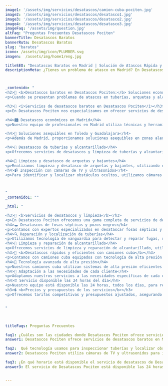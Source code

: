 ```yaml
---
image1: '/assets/img/servicios/desatascos/camion-cuba-pociten.jpg'
image2: '/assets/img/servicios/desatascos/desatasco1.jpg'
image3: '/assets/img/servicios/desatascos/desatasco2.jpg'
image4: '/assets/img/servicios/desatascos/desatasco3.jpg'
imageFaq: '/assets/img/question.jpg'
altFaq: "Preguntas Frecuentes Desatascos Pociten"
bannerTitle: Desatascos Baratos
bannerRuta: Desatascos Baratos
slug: "baratos"
icono: /assets/img/icon/PLUMBER.svg
imagen:  /assets/img/home1/eng.jpg

titleSEO: "Desatascos Baratos en Madrid | Solución de Atascos Rápida y Profesional | Pociten 💪👷‍♂️🚰"
descriptionMeta: ¿Tienes un problema de atasco en Madrid? En Desatascos Pociten ofrecemos servicios de desatascos urgentes con soluciones rápidas y profesionales. ¡Contacta con nosotros y soluciona tu problema de atasco hoy mismo! 💪👷‍♂️🚰



_contenido: "
<h2>🔧 <b>Desatascos baratos en Desatascos Pociten:</b> Soluciones económicas para tus problemas de atascos</h2>
<p>Cuando se presentan problemas de atascos en tuberías, arquetas y alcantarillado, es importante contar con servicios de desatascos baratos y eficientes. En Desatascos Pociten, ofrecemos soluciones económicas en Madrid,Guadalajara y Toledo, adaptadas a las necesidades de cada cliente. Nuestros expertos utilizan tecnología avanzada, como cámaras de TV y ultrasonidos, para inspeccionar y localizar obstrucciones. Además, contamos con camiones cuba equipados con alta presión, garantizando un servicio rápido las 24 horas del día.</p>

<h3>📍 <i>Servicios de desatascos baratos en Desatascos Pociten</i></h3>
<p>En Desatascos Pociten nos especializamos en ofrecer servicios de desatascos baratos para resolver cualquier problema de obstrucción en tus tuberías, ya sea en Madrid, Toledo o Guadalajara.</p>

<h4>🏙️ Desatascos económicos en Madrid</h4>
<p>Nuestro equipo de profesionales en Madrid utiliza técnicas y herramientas especializadas para desatascar tuberías, arquetas, bajantes y alcantarillado de manera eficiente y rápida.</p>

<h4>💸 Soluciones asequibles en Toledo y Guadalajara</h4>
<p>Además de Madrid, proporcionamos soluciones asequibles en zonas aledañas de Toledo y Guadalajara, con un servicio disponible las 24 horas del día.</p>

<h4>🚰 Desatascos de tuberías y alcantarillado</h4>
<p>Ofrecemos servicios de desatascos y limpieza de tuberías y alcantarillado de manera eficiente y asequible, resolviendo problemas comunes como acumulación de residuos sólidos y crecimiento de raíces.</p>

<h4>🔄 Limpieza y desatasco de arquetas y bajantes</h4>
<p>Realizamos limpieza y desatasco de arquetas y bajantes, utilizando camiones cuba equipados con tecnología avanzada para un servicio rápido y efectivo.</p>
<h4>📹 Inspección con cámaras de TV y ultrasonidos</h4>
<p>Para identificar y localizar obstáculos ocultos, utilizamos cámaras de TV y ultrasonidos, permitiendo una inspección precisa y detallada de las tuberías.</p>



"
_contenido1: ""

_html: "

<h3>🚽 <b>Servicios de desatascos y limpieza</b></h3>
<p>En Desatascos Pociten ofrecemos una gama completa de servicios de desatascos y limpieza, incluyendo fosas sépticas, pozos negros, y reparación y localización de tuberías.</p>
<h4>🕳️ Desatascos de fosas sépticas y pozos negros</h4>
<p>Contamos con expertos especializados en desatascar fosas sépticas y pozos negros, asegurando un servicio eficaz y profesional.</p>
<h4>🔍 Reparación y localización de tuberías</h4>
<p>Utilizamos tecnología de vanguardia para detectar y reparar fugas, roturas o cualquier otro problema en las tuberías.</p>
<h4>🧹 Limpieza y reparación de alcantarillado</h4>
<p>Ofrecemos servicios de limpieza y reparación de alcantarillado, utilizando técnicas innovadoras y equipos especializados para un trabajo eficiente y duradero.</p>
<h3>💨 <b>Desatascos rápidos y eficientes con camiones cuba</b></h3>
<p>Contamos con camiones cuba equipados con tecnología de alta presión para desatascos rápidos y eficientes, adaptándonos a las necesidades de cada cliente.</p>
<h4>🔧 Tecnología avanzada de alta presión</h4>
<p>Nuestros camiones cuba utilizan sistemas de alta presión eficientes para deshacer todo tipo de obstrucciones en las tuberías.</p>
<h4>👥 Adaptación a las necesidades de cada cliente</h4>
<p>Adaptamos nuestros servicios a las necesidades específicas de cada caso, ofreciendo un servicio personalizado y eficiente.</p>
<h4>⏰ Servicio disponible las 24 horas del día</h4>
<p>Nuestro equipo está disponible las 24 horas, todos los días, para resolver cualquier problema de atascos de manera rápida y eficiente.</p>
<h3>💲 <b>Precios y presupuestos de los servicios</b></h3>
<p>Ofrecemos tarifas competitivas y presupuestos ajustados, asegurando un servicio de calidad a precios competitivos. Contáctanos para un presupuesto personalizado y soluciona tus problemas de desatascos y limpieza.</p>


"



titleFaqs: Preguntas Frecuentes

faq1: ¿Cuáles son las ciudades donde Desatascos Pociten ofrece servicios de desatascos baratos?
answer1: Desatascos Pociten ofrece servicios de desatascos baratos en Madrid, y zonas aledañas de Guadalajara y Toledo

faq2:  Qué tecnología usamos para inspeccionar tuberías y localizar obstrucciones?
answer2: Desatascos Pociten utiliza cámaras de TV y ultrasonidos para inspeccionar y localizar obstrucciones en las tubería

faq3: ¿En qué horario está disponible el servicio de desatascos de Desatascos Pociten?
answer3: El servicio de Desatascos Pociten está disponible las 24 horas del día.


---
```

